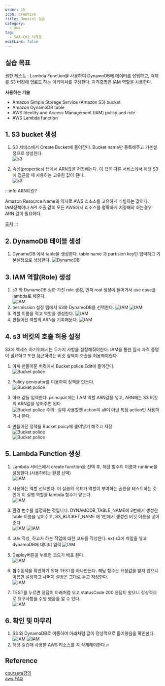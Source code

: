 ```yaml
---
order: 15
icon: creative
title: Domain1 실습
category: 
  - Aws
tag: 
  - SAA-C02 자격증
editLink: false
---
```


## 실습 목표
권한 테스트 : Lambda Function을 사용하여  DynamoDB에 데이터를 삽입하고, 객체를 S3 버킷에 업로드 하는 아키텍쳐를 구성한다. 자격증명은 IAM 역할을 사용한다. 

**사용하는 기술**
- Amazon Simple Storage Service (Amazon S3) bucket
- Amazon DynamoDB table
- AWS Identity and Access Management (IAM) policy and role
- AWS Lambda function


## 1. S3 bucket 생성
 1) S3 서비스에서 Create Bucket에 들어간다. Bucket name만 등록해주고 기본설정으로 생성한다.  
 ![s3](./img/domain1/exercise/1.png)    

 2) 속성(properties) 탭에서 ARN값을 저장해논다. 이 값은 다른 서비스에서 해당 S3에 접근할 때 사용하는 고유한 값이 된다.   
 ![s3](./img/domain1/exercise/2.png)

:::info ARN이란?

Amazon Resource Name의 약자로 AWS 리소스를 고유하게 식별하는 값이다.  
IAM정책이나 API 호출 같이 모든 AWS에서 리소스를 명확하게 지정해햐 하는경우 ARN 값이 필요하다.

[출처](https://docs.aws.amazon.com/general/latest/gr/aws-arns-and-namespaces.html)
 :::
     
## 2. DynamoDB 테이블 생성
 1) DynamoDB 에서 table을 생성한다. table name 과 partision key만 입력하고 기본설정으로 생성한다. 
 ![DynamoDB](./img/domain1/exercise/3.png)

## 3. IAM 역할(Role) 생성  
1. s3 와 DynamoDB 권한 가진 role 생성, 먼저 roal 생성에 들어가서 use case를 lambda로 해준다.  
![IAM](./img/domain1/exercise/5.png)
2. permission 설정 탭에서 S3와 DynamoDB를 선택한다.
![IAM](./img/domain1/exercise/6.png)
![IAM](./img/domain1/exercise/7.png)
3. 역할 이름을 적고 역할을 생성한다.
![IAM](./img/domain1/exercise/8.png)
4. 만들어진 역할의 ARN을 기록해둔다.
![IAM](./img/domain1/exercise/10.png)


## 4. s3 버킷의 호출 허용 설정  
S3에 엑세스 하기위해서는 두가지 사항을 설정해줘야한다. IAM을 통한 임시 자격 증명이 필요하고 또한 접근하려는 버킷 정책이 호출을 허용해야한다.
1. 아까 만들어둔 버킷에서 Bucket police Edit에 들어간다.  
![Bucket police](./img/domain1/exercise/11.png)
2. Policy generator를 이용하여 정책을 만든다.    
![Bucket police](./img/domain1/exercise/12.png)
3. 아래 값들 입력한다. principal 에는 I AM 역할 ARN값을 넣고, ARN에는 S3 버킷의 ARN값을 넣어주면 된다  
![Bucket police](./img/domain1/exercise/14.png)
주의 :  실제 사용할땐 action이 all이 아닌 특정 action만 사용하거나 한다.  

4. 만들어진 정책을 Bucket poicy에 붙여넣기 해주고 저장  
![Bucket police](./img/domain1/exercise/15.png)   
![Bucket police](./img/domain1/exercise/17.png)   



## 5. Lambda Function 생성


1. Lambda 서비스에서 create function을 선택 후, 해당 함수의 이름과 runtime을 설정한다.(사용하려는 환경 선택)     
![IAM](./img/domain1/exercise/18.png)   
2. 사용하는 역할 선택한다. 이 실습의 목표가 역할이 부여하는 권한을 테스트하는 것인데 이 실행 역할을 lambda 함수가 맡는다.  
![IAM](./img/domain1/exercise/19.png) 
3. 환경 변수를 설정하는 것입니다.  DYNAMODB_TABLE_NAME에 2번에서 생성한 table 이름을 넣어주고, S3_BUCKET_NAME 에 1번에서 생성한 버킷 이름을 넣어준다.    
![IAM](./img/domain1/exercise/20.png) 
![IAM](./img/domain1/exercise/21.png) 
4. 코드 작성, 하고자 하는 작업에 대한 코드를 작성한다. ex) s3에 파일을 넣고 dynamoDB에 데이터 입력
![IAM](./img/domain1/exercise/22.png) 

5. Deploy버튼을 누르면 코드가 배포 된다.   
![IAM](./img/domain1/exercise/24.png) 

6. 함수동작을 확인하기 위해 TEST를 하나만든다. 해당 함수는 요청값을 받지 않으니 이름만 설정하고 나머지 설정은 그대로 두고 저장한다.   
![IAM](./img/domain1/exercise/23.png) 
7. TEST를 누르면 응답이 아래처럼 오고   statusCode 200 응답이 왔으니 정상적으로 요구사항을 수행 했음을 알 수 있다.  
![IAM](./img/domain1/exercise/25.png) 
## 6. 확인 및 마무리
1. S3 와 DynamoDB로 이동하여 아래처럼 값이 정상적으로 들어왔음을 확인한다.
![IAM](./img/domain1/exercise/26.png) 
![IAM](./img/domain1/exercise/27.png) 
2. 해당 실습때 사용한 AWS 리소스를 꼭 삭제해야한다.:fire:


## Reference

[coursera강의](https://www.coursera.org/learn/aws-certified-solutions-architect-associate)  
[aws FAQ](https://aws.amazon.com/ko/faqs/)